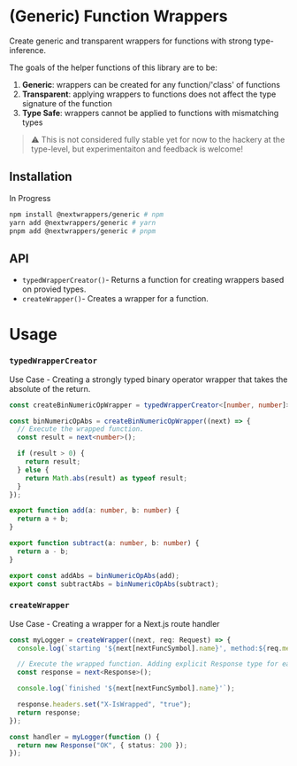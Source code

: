 # (Generic) Function Wrappers

Create generic and transparent wrappers for functions with strong type-inference.

The goals of the helper functions of this library are to be:

1. **Generic**: wrappers can be created for any function/'class' of functions
2. **Transparent**: applying wrappers to functions does not affect the type signature of the function
3. **Type Safe**: wrappers cannot be applied to functions with mismatching types

> ⚠️ This is not considered fully stable yet for now to the hackery at the type-level, but experimentaiton and feedback is welcome!

## Installation

In Progress

```bash
npm install @nextwrappers/generic # npm
yarn add @nextwrappers/generic # yarn
pnpm add @nextwrappers/generic # pnpm
```

## API

- `typedWrapperCreator()`- Returns a function for creating wrappers based on provied types.
- `createWrapper()`- Creates a wrapper for a function.

# Usage

### `typedWrapperCreator`

Use Case - Creating a strongly typed binary operator wrapper that takes the absolute of the return.

```ts
const createBinNumericOpWrapper = typedWrapperCreator<[number, number]>();

const binNumericOpAbs = createBinNumericOpWrapper((next) => {
  // Execute the wrapped function.
  const result = next<number>();

  if (result > 0) {
    return result;
  } else {
    return Math.abs(result) as typeof result;
  }
});

export function add(a: number, b: number) {
  return a + b;
}

export function subtract(a: number, b: number) {
  return a - b;
}

export const addAbs = binNumericOpAbs(add);
export const subtractAbs = binNumericOpAbs(subtract);
```

### `createWrapper`

Use Case - Creating a wrapper for a Next.js route handler

```ts
const myLogger = createWrapper((next, req: Request) => {
  console.log(`starting '${next[nextFuncSymbol].name}', method:${req.method}`);

  // Execute the wrapped function. Adding explicit Response type for easy inference later on
  const response = next<Response>();

  console.log(`finished '${next[nextFuncSymbol].name}'`);

  response.headers.set("X-IsWrapped", "true");
  return response;
});

const handler = myLogger(function () {
  return new Response("OK", { status: 200 });
});
```
